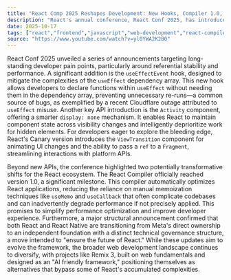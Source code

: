 ```yaml
---
title: "React Comp 2025 Reshapes Development: New Hooks, Compiler 1.0, and Independent Governance Announced"
description: "React's annual conference, React Conf 2025, has introduced significant updates poised to redefine development practices. Discover how new APIs, a stable compiler, and organizational changes aim to address long-standing challenges within the ecosystem."
date: 2025-10-17
tags: ["react","frontend","javascript","web-development","react-compiler"]
source: "https://www.youtube.com/watch?v=yl0YWA2K2B0"
---
```

React Conf 2025 unveiled a series of announcements targeting long-standing developer pain points, particularly around referential stability and performance. A significant addition is the `useEffectEvent` hook, designed to mitigate the complexities of the `useEffect` dependency array. This new hook allows developers to declare functions within `useEffect` without needing them in the dependency array, preventing unnecessary re-runs—a common source of bugs, as exemplified by a recent Cloudflare outage attributed to `useEffect` misuse. Another key API introduction is the `Activity` component, offering a smarter `display: none` mechanism. It enables React to maintain component state across visibility changes and intelligently deprioritize work for hidden elements. For developers eager to explore the bleeding edge, React's Canary version introduces the `ViewTransition` component for animating UI changes and the ability to pass a `ref` to a `Fragment`, streamlining interactions with platform APIs.

Beyond new APIs, the conference highlighted two potentially transformative shifts for the React ecosystem. The React Compiler officially reached version 1.0, a significant milestone. This compiler automatically optimizes React applications, reducing the reliance on manual memoization techniques like `useMemo` and `useCallback` that often complicate codebases and can inadvertently degrade performance if not precisely applied. This promises to simplify performance optimization and improve developer experience. Furthermore, a major structural announcement confirmed that both React and React Native are transitioning from Meta's direct ownership to an independent foundation with a distinct technical governance structure, a move intended to "ensure the future of React." While these updates aim to evolve the framework, the broader web development landscape continues to diversify, with projects like Remix 3, built on web fundamentals and designed as an "AI friendly framework," positioning themselves as alternatives that bypass some of React's accumulated complexities.
